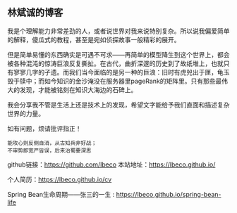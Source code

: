 ## 林斌诚的博客

我是个理解能力非常差劲的人，或者说世界对我来说特别复杂。所以说我偏爱简单的解释，傻瓜式的教程，甚至是宛如侦探故事一般精彩的展开。

但是简单易懂的东西确实是可遇不可求——再简单的模型降生到这个世界上，都会被各种混沌的惊涛巨浪反复撕扯。在古代，曲折深邃的历史到了故纸堆上，也就只有寥寥几字的孑遗。而我们当今面临的是另一种的巨浪：旧时有虎兕出于匣，龟玉毁于牍中；而如今知识的金沙淹没在服务器里pageRank的矩阵里。只有那些最伟大的发现，才能被铭刻在知识大海边的石碑上。

我会分享我不管是生活上还是技术上的发现，希望文字能给予我们直面和描述复杂世界的力量。

如有问题，烦请批评指正！

```
能攻心则反侧自消，从古知兵非好战；
不审势即宽严皆误，后来治蜀要深思
```
github链接：<https://github.com/lbeco>
本站地址：<https://lbeco.github.io/>

个人简历：<https://lbeco.github.io/cv>



Spring Bean生命周期——张三的一生 : https://lbeco.github.io/spring-bean-life